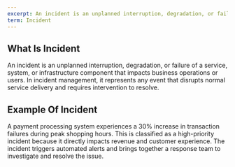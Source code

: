 ```yaml
---
excerpt: An incident is an unplanned interruption, degradation, or failure of a service, system, or infrastructure component that impacts business operations or users.
term: Incident
---
```

## What Is Incident

An incident is an unplanned interruption, degradation, or failure of a service, system, or infrastructure component that impacts business operations or users. In incident management, it represents any event that disrupts normal service delivery and requires intervention to resolve.

## Example Of Incident

A payment processing system experiences a 30% increase in transaction failures during peak shopping hours. This is classified as a high-priority incident because it directly impacts revenue and customer experience. The incident triggers automated alerts and brings together a response team to investigate and resolve the issue.